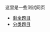 这里是一些测试网页

* [剩余题目](http://vincentzhang.site/html-demo/剩余题目.html)
* [分类题目](http://vincentzhang.site/html-demo/分类题目.html)